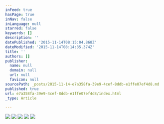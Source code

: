 ```yaml
---
inFeed: true
hasPage: true
inNav: false
inLanguage: null
starred: false
keywords: []
description: ''
datePublished: '2015-11-14T08:15:04.868Z'
dateModified: '2015-11-14T08:14:35.374Z'
title: ''
authors: []
publisher:
  name: null
  domain: null
  url: null
  favicon: null
sourcePath: _posts/2015-11-14-e7a358fa-39e9-4cef-8ddb-e1ffe07ef4d8.md
published: true
url: e7a358fa-39e9-4cef-8ddb-e1ffe07ef4d8/index.html
_type: Article

---
```

![](https://the-grid-user-content.s3-us-west-2.amazonaws.com/c8642fa8-dd43-4d83-8bdb-fd5f8161b83b.jpg)
![](https://the-grid-user-content.s3-us-west-2.amazonaws.com/76bb3a13-6cc9-43c5-be1b-6eb3f800d7c5.png)
![](https://the-grid-user-content.s3-us-west-2.amazonaws.com/4cd45cd8-dcae-48fe-9022-6be9cd30f694.png)
![](https://the-grid-user-content.s3-us-west-2.amazonaws.com/eb7dc51e-5ea0-439c-ae12-e8ac25284544.png)
![](https://the-grid-user-content.s3-us-west-2.amazonaws.com/bcc9f8c2-1418-4e43-8253-042482c7d750.png)